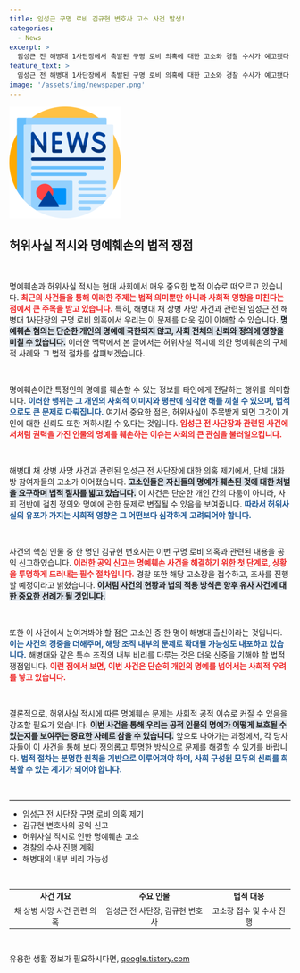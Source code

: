 ```yaml
---
title: 임성근 구명 로비 김규현 변호사 고소 사건 발생!
categories:
  - News
excerpt: >
  임성근 전 해병대 1사단장에서 촉발된 구명 로비 의혹에 대한 고소와 경찰 수사가 예고됐다. 허위사실 적시에 따른 명예훼손 주장이 어떤 파장을 몰고 올지 귀추가 주목된다!
feature_text: >
  임성근 전 해병대 1사단장에서 촉발된 구명 로비 의혹에 대한 고소와 경찰 수사가 예고됐다. 허위사실 적시에 따른 명예훼손 주장이 어떤 파장을 몰고 올지 귀추가 주목된다!
image: '/assets/img/newspaper.png'
---
```


<p><img src="/assets/img/newspaper.png" alt="kimp 속보" /></p>

<h2 data-ke-size="size26">허위사실 적시와 명예훼손의 법적 쟁점</h2>

<p data-ke-size="size16">&nbsp;</p>

<p>명예훼손과 허위사실 적시는 현대 사회에서 매우 중요한 법적 이슈로 떠오르고 있습니다. <b><span style="color: #ee2323;">최근의 사건들을 통해 이러한 주제는 법적 의미뿐만 아니라 사회적 영향을 미친다는 점에서 큰 주목을 받고 있습니다.</span></b> 특히, 해병대 채 상병 사망 사건과 관련된 임성근 전 해병대 1사단장의 구명 로비 의혹에서 우리는 이 문제를 더욱 깊이 이해할 수 있습니다. <b><span style="background-color: #21538527;">명예훼손 혐의는 단순한 개인의 명예에 국한되지 않고, 사회 전체의 신뢰와 정의에 영향을 미칠 수 있습니다.</span></b> 이러한 맥락에서 본 글에서는 허위사실 적시에 의한 명예훼손의 구체적 사례와 그 법적 절차를 살펴보겠습니다.</p>

<p data-ke-size="size16">&nbsp;</p>

<p>명예훼손이란 특정인의 명예를 훼손할 수 있는 정보를 타인에게 전달하는 행위를 의미합니다. <b><span style="color: #1a5490;">이러한 행위는 그 개인의 사회적 이미지와 평판에 심각한 해를 끼칠 수 있으며, 법적으로도 큰 문제로 다뤄집니다.</span></b> 여기서 중요한 점은, 허위사실이 주목받게 되면 그것이 개인에 대한 신뢰도 또한 저하시킬 수 있다는 것입니다. <b><span style="color: #ee2323;">임성근 전 사단장과 관련된 사건에서처럼 권력을 가진 인물의 명예를 훼손하는 이슈는 사회의 큰 관심을 불러일으킵니다.</span></b></p>

<p data-ke-size="size16">&nbsp;</p>

<p>해병대 채 상병 사망 사건과 관련된 임성근 전 사단장에 대한 의혹 제기에서, 단체 대화방 참여자들의 고소가 이어졌습니다. <b><span style="background-color: #21538527;">고소인들은 자신들의 명예가 훼손된 것에 대한 처벌을 요구하며 법적 절차를 밟고 있습니다.</span></b> 이 사건은 단순한 개인 간의 다툼이 아니라, 사회 전반에 걸친 정의와 명예에 관한 문제로 변질될 수 있음을 보여줍니다. <b><span style="color: #1a5490;">따라서 허위사실의 유포가 가지는 사회적 영향은 그 어떤보다 심각하게 고려되어야 합니다.</span></b></p>

<p data-ke-size="size16">&nbsp;</p>

<p>사건의 핵심 인물 중 한 명인 김규현 변호사는 이번 구명 로비 의혹과 관련된 내용을 공익 신고하였습니다. <b><span style="color: #ee2323;">이러한 공익 신고는 명예훼손 사건을 해결하기 위한 첫 단계로, 상황을 투명하게 드러내는 필수 절차입니다.</span></b> 경찰 또한 해당 고소장을 접수하고, 조사를 진행할 예정이라고 밝혔습니다. <b><span style="background-color: #21538527;">이처럼 사건의 현황과 법의 적용 방식은 향후 유사 사건에 대한 중요한 선례가 될 것입니다.</span></b></p>

<p data-ke-size="size16">&nbsp;</p>

<p>또한 이 사건에서 눈여겨봐야 할 점은 고소인 중 한 명이 해병대 출신이라는 것입니다. <b><span style="color: #1a5490;">이는 사건의 경중을 더해주며, 해당 조직 내부의 문제로 확대될 가능성도 내포하고 있습니다.</span></b> 해병대와 같은 특수 조직의 내부 비리를 다루는 것은 더욱 신중을 기해야 할 법적 쟁점입니다. <b><span style="color: #ee2323;">이런 점에서 보면, 이번 사건은 단순히 개인의 명예를 넘어서는 사회적 우려를 낳고 있습니다.</span></b></p>

<p data-ke-size="size16">&nbsp;</p>

<p>결론적으로, 허위사실 적시에 따른 명예훼손 문제는 사회적 공적 이슈로 커질 수 있음을 강조할 필요가 있습니다. <b><span style="background-color: #21538527;">이번 사건을 통해 우리는 공적 인물의 명예가 어떻게 보호될 수 있는지를 보여주는 중요한 사례로 삼을 수 있습니다.</span></b> 앞으로 나아가는 과정에서, 각 당사자들이 이 사건을 통해 보다 정의롭고 투명한 방식으로 문제를 해결할 수 있기를 바랍니다. <b><span style="color: #1a5490;">법적 절차는 분명한 원칙을 기반으로 이루어져야 하며, 사회 구성원 모두의 신뢰를 회복할 수 있는 계기가 되어야 합니다.</span></b> </p>

<p data-ke-size="size16">&nbsp;</p>

<hr style="height: 1px; background-color: #000000;" />

<ul>
    <li>임성근 전 사단장 구명 로비 의혹 제기</li>
    <li>김규현 변호사의 공익 신고</li>
    <li>허위사실 적시로 인한 명예훼손 고소</li>
    <li>경찰의 수사 진행 계획</li>
    <li>해병대의 내부 비리 가능성</li>
</ul>

<p data-ke-size="size16">&nbsp;</p>

<table style="width: 100%; height: 100px;">
    <tr>
        <td style="text-align: center; height: 17px;"><b>사건 개요</b></td>
        <td style="text-align: center; height: 17px;"><b>주요 인물</b></td>
        <td style="text-align: center; height: 17px;"><b>법적 대응</b></td>
    </tr>
    <tr>
        <td style="text-align: center; height: 17px;">채 상병 사망 사건 관련 의혹</td>
        <td style="text-align: center; height: 17px;">임성근 전 사단장, 김규현 변호사</td>
        <td style="text-align: center; height: 17px;">고소장 접수 및 수사 진행</td>
    </tr>
</table>
유용한 생활 정보가 필요하시다면, <a href="https://qoogle.tistory.com" rel="dofollow">qoogle.tistory.com</a>


